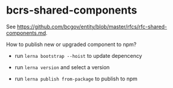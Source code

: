 # bcrs-shared-components

See https://github.com/bcgov/entity/blob/master/rfcs/rfc-shared-components.md.

How to publish new or upgraded component to npm?

- run `lerna bootstrap --hoist` to update depencency

- run `lerna version` and select a version

- run `lerna publish from-package` to publish to npm
